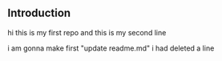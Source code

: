 ## Introduction
hi this is my first repo 
and this is my second line
 
i am gonna make first "update readme.md"
i had deleted a line
